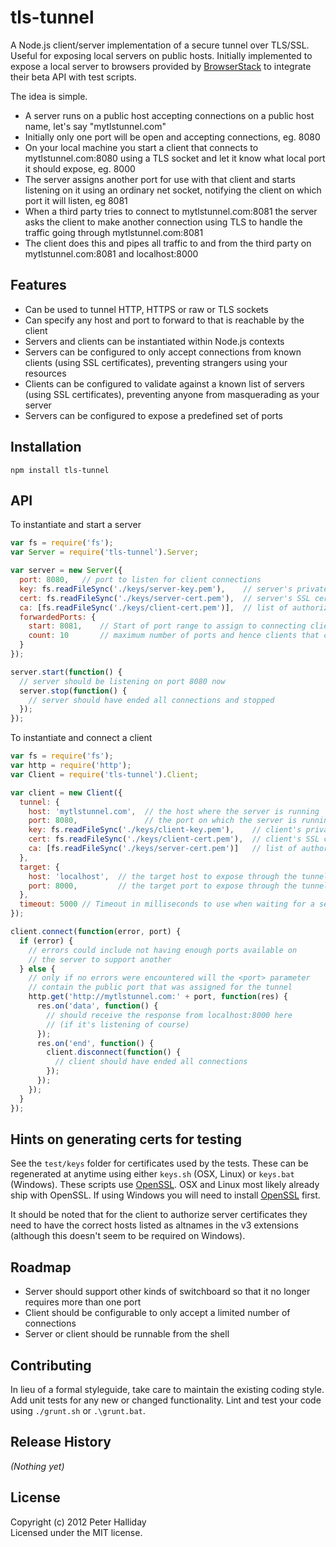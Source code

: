 tls-tunnel
==========

A Node.js client/server implementation of a secure tunnel over TLS/SSL. Useful for exposing local servers on public hosts. Initially implemented to expose a local server to browsers provided by [BrowserStack](http://www.browserstack.com) to integrate their beta API with test scripts.

The idea is simple.

- A server runs on a public host accepting connections on a public host name, let's say "mytlstunnel.com"
- Initially only one port will be open and accepting connections, eg. 8080
- On your local machine you start a client that connects to mytlstunnel.com:8080 using a TLS socket and let it know what local port it should expose, eg. 8000
- The server assigns another port for use with that client and starts listening on it using an ordinary net socket, notifying the client on which port it will listen, eg 8081
- When a third party tries to connect to mytlstunnel.com:8081 the server asks the client to make another connection using TLS to handle the traffic going through mytlstunnel.com:8081
- The client does this and pipes all traffic to and from the third party on mytlstunnel.com:8081 and localhost:8000

## Features

- Can be used to tunnel HTTP, HTTPS or raw or TLS sockets
- Can specify any host and port to forward to that is reachable by the client
- Servers and clients can be instantiated within Node.js contexts
- Servers can be configured to only accept connections from known clients (using SSL certificates), preventing strangers using your resources
- Clients can be configured to validate against a known list of servers (using SSL certificates), preventing anyone from masquerading as your server
- Servers can be configured to expose a predefined set of ports

## Installation

```
npm install tls-tunnel
```

## API

To instantiate and start a server 

```javascript
var fs = require('fs');
var Server = require('tls-tunnel').Server;

var server = new Server({
  port: 8080,	// port to listen for client connections
  key: fs.readFileSync('./keys/server-key.pem'), 	// server's private key
  cert: fs.readFileSync('./keys/server-cert.pem'),	// server's SSL certificate
  ca: [fs.readFileSync('./keys/client-cert.pem')],	// list of authorized client SSL certificates
  forwardedPorts: {
    start: 8081,	// Start of port range to assign to connecting clients
    count: 10		// maximum number of ports and hence clients that can be supported
  }
});

server.start(function() {
  // server should be listening on port 8080 now
  server.stop(function() {
    // server should have ended all connections and stopped
  });
});
```

To instantiate and connect a client

```javascript
var fs = require('fs');
var http = require('http');
var Client = require('tls-tunnel').Client;

var client = new Client({
  tunnel: {
    host: 'mytlstunnel.com',  // the host where the server is running
    port: 8080,               // the port on which the server is running
    key: fs.readFileSync('./keys/client-key.pem'),    // client's private key
    cert: fs.readFileSync('./keys/client-cert.pem'),  // client's SSL certificate
    ca: [fs.readFileSync('./keys/server-cert.pem')]   // list of authorized server SSL certificates
  },
  target: {
    host: 'localhost',  // the target host to expose through the tunnel
    port: 8000,         // the target port to expose through the tunnel
  },
  timeout: 5000	// Timeout in milliseconds to use when waiting for a server to assign a public port (default is 2000)
});

client.connect(function(error, port) {
  if (error) {
    // errors could include not having enough ports available on
    // the server to support another
  } else {
    // only if no errors were encountered will the <port> parameter
    // contain the public port that was assigned for the tunnel
    http.get('http://mytlstunnel.com:' + port, function(res) {
      res.on('data', function() {
        // should receive the response from localhost:8000 here 
        // (if it's listening of course)
      });
      res.on('end', function() {
        client.disconnect(function() {
          // client should have ended all connections
        });
      });
    });
  }
});
```

## Hints on generating certs for testing

See the ``test/keys`` folder for certificates used by the tests. These can be regenerated at anytime using either ``keys.sh`` (OSX, Linux) or ``keys.bat`` (Windows). These scripts use [OpenSSL](http://www.openssl.org). OSX and Linux most likely already ship with OpenSSL. If using Windows you will need to install [OpenSSL](http://slproweb.com/products/Win32OpenSSL.html) first.

It should be noted that for the client to authorize server certificates they need to have the correct hosts listed as altnames in the v3 extensions (although this doesn't seem to be required on Windows).

## Roadmap

- Server should support other kinds of switchboard so that it no longer requires more than one port
- Client should be configurable to only accept a limited number of connections
- Server or client should be runnable from the shell

## Contributing
In lieu of a formal styleguide, take care to maintain the existing coding style. Add unit tests for any new or changed functionality. Lint and test your code using ``./grunt.sh`` or ``.\grunt.bat``.

## Release History
_(Nothing yet)_

## License
Copyright (c) 2012 Peter Halliday  
Licensed under the MIT license.